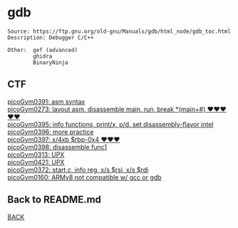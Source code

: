 # gdb

```
Source: https://ftp.gnu.org/old-gnu/Manuals/gdb/html_node/gdb_toc.html
Description: Debugger C/C++

Other:  gef (advanced)
        ghidra
        BinaryNinja
```

## CTF
[picoGym0391: asm syntax](../picoCTF/picoGym0391.md)<br>
[picoGym0273: layout asm, disassemble main, run, break *(main+#) ❤️❤️❤️❤️❤️](../picoCTF/picoGym0273.md)<br>
[picoGym0395: info functions, print/x, p/d, set disassembly-flavor intel](../picoCTF/picoGym0395.md)<br>
[picoGym0396: more practice](../picoCTF/picoGym0396.md)<br>
[picoGym0397: x/4xb $rbp-0x4 ❤️❤️❤️](../picoCTF/picoGym0397.md)<br>
[picoGym0398: disassemble func1](../picoCTF/picoGym0398.md)<br>
[picoGym0313: UPX](../picoCTF/picoGym0313.md)<br>
[picoGym0421: UPX](../picoCTF/picoGym0421.md)<br>
[picoGym0372: start,c, info reg, x/s $rsi, x/s $rdi](../picoCTF/picoGym0372.md)<br>
[picoGym0160: ARMv8 not compatible w/ gcc or gdb](../picoCTF/picoGym0160.md)<br>

## Back to README.md
[BACK](../README.md)